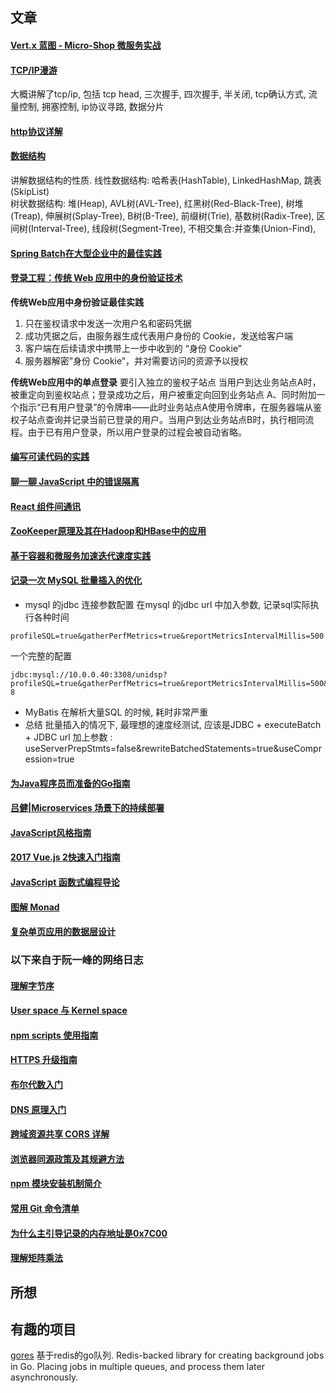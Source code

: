 ## 文章

#### [Vert.x 蓝图 - Micro-Shop 微服务实战](http://www.sczyh30.com/vertx-blueprint-microservice/cn/index.html)

#### [TCP/IP漫游](http://blog.mrriddler.com/2017/01/13/TCP:IP%E6%BC%AB%E6%B8%B8/ "网络")

大概讲解了tcp/ip, 包括 tcp head, 三次握手, 四次握手, 半关闭, tcp确认方式, 流量控制, 拥塞控制, ip协议寻路, 数据分片

#### [http协议详解](http://mp.weixin.qq.com/s/27zpNIGhVbx-on9FDs_6dw  "网络")

#### [数据结构](http://blog.mrriddler.com/2016/11/14/%E6%95%B0%E6%8D%AE%E7%BB%93%E6%9E%84/  "数据结构")

讲解数据结构的性质.
线性数据结构: 哈希表(HashTable), LinkedHashMap, 跳表(SkipList)  
树状数据结构: 堆(Heap), AVL树(AVL-Tree), 红黑树(Red-Black-Tree), 树堆(Treap), 伸展树(Splay-Tree), B树(B-Tree), 前缀树(Trie), 基数树(Radix-Tree), 区间树(Interval-Tree), 线段树(Segment-Tree),
不相交集合:并查集(Union-Find),

#### [Spring Batch在大型企业中的最佳实践](http://insights.thoughtworkers.org/spring-batch-best-practices/)

#### [登录工程：传统 Web 应用中的身份验证技术](http://insights.thoughtworkers.org/traditional-web-app-authentication/)

**传统Web应用中身份验证最佳实践**

1. 只在鉴权请求中发送一次用户名和密码凭据
2. 成功凭据之后，由服务器生成代表用户身份的 Cookie，发送给客户端
3. 客户端在后续请求中携带上一步中收到的 “身份 Cookie”
4. 服务器解密”身份 Cookie”，并对需要访问的资源予以授权

**传统Web应用中的单点登录**
要引入独立的鉴权子站点
当用户到达业务站点A时，被重定向到鉴权站点；登录成功之后，用户被重定向回到业务站点 A、同时附加一个指示“已有用户登录”的令牌串——此时业务站点A使用令牌串，在服务器端从鉴权子站点查询并记录当前已登录的用户。当用户到达业务站点B时，执行相同流程。由于已有用户登录，所以用户登录的过程会被自动省略。

#### [编写可读代码的实践](http://taobaofed.org/blog/2017/01/05/writing-readable-code/  "最佳实践")

#### [聊一聊 JavaScript 中的错误隔离](http://taobaofed.org/blog/2016/11/10/prevent-prop-access-error-in-js/)

#### [React 组件间通讯](http://taobaofed.org/blog/2016/11/17/react-components-communication/)

#### [ZooKeeper原理及其在Hadoop和HBase中的应用](http://mp.weixin.qq.com/s/NpsWDJ_yZh6jw6e0g0ftUw)

#### [基于容器和微服务加速迭代速度实践](http://www.jianshu.com/p/5199edb079f0)

#### [记录一次 MySQL 批量插入的优化](https://emacsist.github.io/2017/01/11/记录一次-MySQL-批量插入的优化/)

- mysql 的jdbc 连接参数配置
在mysql 的jdbc url 中加入参数, 记录sql实际执行各种时间
```
profileSQL=true&gatherPerfMetrics=true&reportMetricsIntervalMillis=500
```
一个完整的配置
```
jdbc:mysql://10.0.0.40:3308/unidsp?profileSQL=true&gatherPerfMetrics=true&reportMetricsIntervalMillis=500&useUnicode=true&zeroDateTimeBehavior=convertToNull&allowMultiQueries=true&characterEncoding=UTF-8
```

- MyBatis 在解析大量SQL 的时候, 耗时非常严重
- 总结
批量插入的情况下, 最理想的速度经测试, 应该是JDBC + executeBatch + JDBC url 加上参数 : useServerPrepStmts=false&rewriteBatchedStatements=true&useCompression=true

#### [为Java程序员而准备的Go指南](https://zhuanlan.zhihu.com/p/24785820)

#### [吕健|Microservices 场景下的持续部署](http://mp.weixin.qq.com/s/sENFfDDTBHBG5s3LUvrK4A)

#### [JavaScript风格指南](https://github.com/alivebao/clean-code-js/blob/master/README.md)

#### [2017 Vue.js 2快速入门指南](https://zhuanlan.zhihu.com/p/24837102)

#### [JavaScript 函数式编程导论](https://zhuanlan.zhihu.com/p/24819380)

#### [图解 Monad](http://www.ruanyifeng.com/blog/2015/07/monad.html)

#### [复杂单页应用的数据层设计](https://github.com/xufei/blog/issues/42  "spa")

### 以下来自于阮一峰的网络日志

#### [理解字节序](http://www.ruanyifeng.com/blog/2016/11/byte-order.html)

#### [User space 与 Kernel space](http://www.ruanyifeng.com/blog/2016/12/user_space_vs_kernel_space.html)

#### [npm scripts 使用指南](http://www.ruanyifeng.com/blog/2016/10/npm_scripts.html)

#### [HTTPS 升级指南](http://www.ruanyifeng.com/blog/2016/08/migrate-from-http-to-https.html)

#### [布尔代数入门](http://www.ruanyifeng.com/blog/2016/08/boolean-algebra.html)

#### [DNS 原理入门](http://www.ruanyifeng.com/blog/2016/06/dns.html)

#### [跨域资源共享 CORS 详解](http://www.ruanyifeng.com/blog/2016/04/cors.html)

#### [浏览器同源政策及其规避方法](http://www.ruanyifeng.com/blog/2016/04/same-origin-policy.html)

#### [npm 模块安装机制简介](http://www.ruanyifeng.com/blog/2016/01/npm-install.html)

#### [常用 Git 命令清单](http://www.ruanyifeng.com/blog/2015/12/git-cheat-sheet.html)

#### [为什么主引导记录的内存地址是0x7C00](http://www.ruanyifeng.com/blog/2015/09/0x7c00.html)

#### [理解矩阵乘法](http://www.ruanyifeng.com/blog/2015/09/matrix-multiplication.html)



## 所想


## 有趣的项目

[gores](https://github.com/wang502/gores)
基于redis的go队列.
Redis-backed library for creating background jobs in Go. Placing jobs in multiple queues, and process them later asynchronously.



